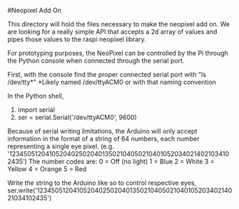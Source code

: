 #Neopixel Add On

This directory will hold the files necessary to make the neopixel add on. We are looking for a really simple API that
accepts a 2d array of values and pipes those values to the raspi neopixel library.

For prototyping purposes, the NeoPixel can be controlled by the Pi through the Python console when connected through the serial port.

First, with the console find the proper connected serial port with "ls /dev/tty*"
*Likely named /dev/ttyACM0 or with that naming convention

In the Python shell,
  1. import serial
  2. ser = serial.Serial('/dev/ttyACM0', 9600)

Because of serial writing limitations, the Arduino will only accept information in the format of a string of 64 numbers, each number representing a single eye pixel.
(e.g. '1234505120410520402502040135021040502104010520340214021034102435')
The number codes are:
0 = Off (no light)
1 = Blue
2 = White
3 = Yellow
4 = Orange
5 = Red

Write the string to the Arduino like so to control respective eyes,
  ser.write('1234505120410520402502040135021040502104010520340214021034102435')
